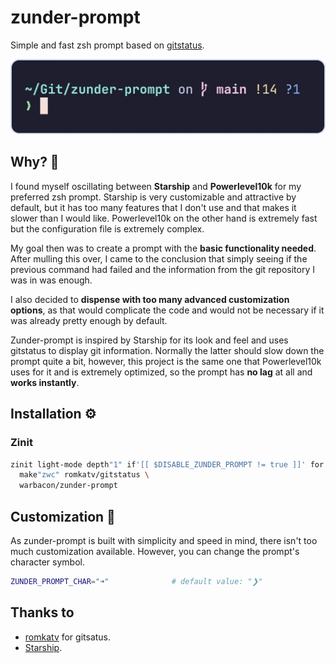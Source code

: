 # zunder-prompt

Simple and fast zsh prompt based on [gitstatus](https://github.com/romkatv/gitstatus).

![preview](./assets/preview.webp)

## Why? 🤔

I found myself oscillating between **Starship** and **Powerlevel10k** for my preferred
zsh prompt. Starship is very customizable and attractive by default,
but it has too many features that I don't use and that makes it slower than
I would like. Powerlevel10k on the other hand is extremely fast but the
configuration file is extremely complex.

My goal then was to create a prompt with the **basic functionality needed**.
After mulling this over, I came to the conclusion that simply seeing if
the previous command had failed and the information from the git repository
I was in was enough.

I also decided to **dispense with too many advanced customization options**,
as that would complicate the code and would not be necessary
if it was already pretty enough by default.

Zunder-prompt is inspired by Starship for its look and feel and uses
gitstatus to display git information. Normally the latter should slow down
the prompt quite a bit, however, this project is the same one that Powerlevel10k
uses for it and is extremely optimized, so the prompt has **no lag**
at all and **works instantly**.

## Installation ⚙️

### Zinit

```sh
zinit light-mode depth"1" if'[[ $DISABLE_ZUNDER_PROMPT != true ]]' for \
  make"zwc" romkatv/gitstatus \
  warbacon/zunder-prompt
```

## Customization 🎨

As zunder-prompt is built with simplicity and speed in mind, there isn't too
much customization available. However, you can change the prompt's character
symbol.

```sh
ZUNDER_PROMPT_CHAR="➜"              # default value: "❯"
```

## Thanks to

- [romkatv](https://github.com/romkatv) for gitsatus.
- [Starship](https://starship.rs/).
